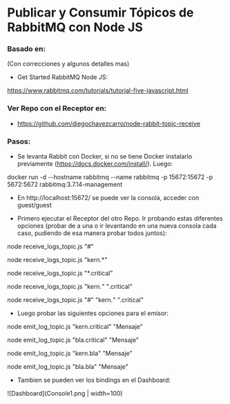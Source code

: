 # Publicar y Consumir Tópicos de RabbitMQ con Node JS

### Basado en:

(Con correcciones y algunos detalles mas)

* Get Started RabbitMQ Node JS:

https://www.rabbitmq.com/tutorials/tutorial-five-javascript.html


### Ver Repo con el Receptor en:

* https://github.com/diegochavezcarro/node-rabbit-topic-receive 

### Pasos:

* Se levanta Rabbit con Docker, si no se tiene Docker instalarlo previamente (https://docs.docker.com/install/). Luego:

docker run -d --hostname rabbitmq --name rabbitmq -p 15672:15672 -p 5672:5672 rabbitmq:3.7.14-management

* En http://localhost:15672/ se puede ver la consola, acceder con guest/guest

* Primero ejecutar el Receptor del otro Repo. Ir probando estas diferentes opciones (probar de a una o ir levantando en una nueva consola cada caso, pudiendo de esa manera probar todos juntos):

node receive_logs_topic.js "#"

node receive_logs_topic.js "kern.*"

node receive_logs_topic.js "*.critical"

node receive_logs_topic.js "kern.*" "*.critical" 

node receive_logs_topic.js "#" "kern.*" "*.critical" 

* Luego probar las siguientes opciones para el emisor:

node emit_log_topic.js "kern.critical" "Mensaje"

node emit_log_topic.js "bla.critical" "Mensaje"

node emit_log_topic.js "kern.bla" "Mensaje"

node emit_log_topic.js "bla.bla" "Mensaje"

* Tambien se pueden ver los bindings en el Dashboard:

![Dashboard](Console1.png | width=100)